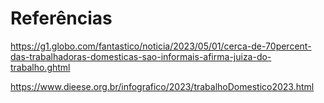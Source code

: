 # Referências

https://g1.globo.com/fantastico/noticia/2023/05/01/cerca-de-70percent-das-trabalhadoras-domesticas-sao-informais-afirma-juiza-do-trabalho.ghtml

https://www.dieese.org.br/infografico/2023/trabalhoDomestico2023.html
